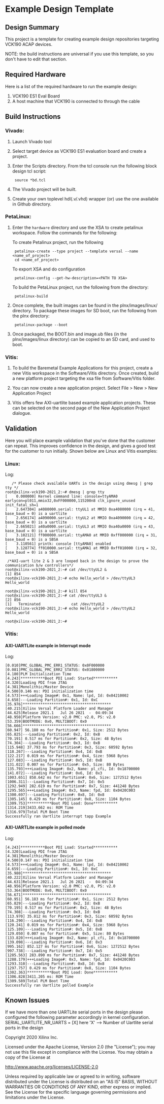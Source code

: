 # Example Design Template

## Design Summary
This project is a template for creating example design repositories targeting VCK190 ACAP devices.

NOTE: the build instructions are universal if you use this template, so you don't have to edit that section.


## Required Hardware
Here is a list of the required hardware to run the example design:

  1. VCK190 ES1 Eval Board
  1. A host machine that VCK190 is connected to through the cable

## Build Instructions
 ### Vivado:
1. Launch Vivado tool 

1. Select target device as VCK190 ES1 evaluation board and create a project.

1. Enter the Scripts directory. From the tcl console run the following block design tcl script:

		source *bd.tcl

1. The Vivado project will be built.

1. Create your own toplevel hdl(.v/.vhd) wrapper (or) use the one available in Github directory.


 ### PetaLinux:
1. Enter the `hardware` directory and use the XSA to create petalinux workspace. Follow the commands for the following:

   To create Petalinux project, run the following 
	 
		petalinux-create --type project --template versal --name <name_of_project> 
		cd <name_of_project>
	
	 To export XSA and do configuration
	    
		petalinux-config --get-hw-description=<PATH TO XSA>
   
	 To build the PetaLinux project, run the following from the directory:
		
		petalinux-build

1. Once complete, the built images can be found in the plnx/images/linux/ directory. To package these images for SD boot, run the following from the plnx directory:

		petalinux-package --boot 

1. Once packaged, the BOOT.bin and image.ub files (in the plnx/images/linux directory) can be copied to an SD card, and used to boot.

  ### Vitis:
1. To build the Baremetal Example Applications for this project, create a new Vitis workspace in the Software/Vitis directory. Once created, build a new platform project targeting the xsa file from Software/Vitis folder.

1. You can now create a new application project. Select File > New > New Application Project

1. Vitis offers few AXI-uartlite based example application projects. These can be selected on the second page of the New Application Project dialogue.

  ## Validation
Here you will place example validation that you've done that the customer can repeat. This improves confidence in the design, and gives a good test for the customer to run initially. Shown below are Linux and Vitis examples:

  ### Linux:

  Log:
  
       /* Please check available UARTs in the design using dmesg | grep tty */    
	root@xilinx-vck190-2021_2:~# dmesg | grep tty
	[    0.000000] Kernel command line: console=ttyAMA0  earlycon=pl011,mmio32,0xFF000000,115200n8 clk_ignore_unused init_fatal_sh=1
	[    2.647304] a4080000.serial: ttyUL1 at MMIO 0xa4080000 (irq = 41, base_baud = 0) is a uartlite
	[    2.656174] a4090000.serial: ttyUL2 at MMIO 0xa4090000 (irq = 42, base_baud = 0) is a uartlite
	[    2.665021] a40a0000.serial: ttyUL3 at MMIO 0xa40a0000 (irq = 43, base_baud = 0) is a uartlite
	[    3.102121] ff000000.serial: ttyAMA0 at MMIO 0xff000000 (irq = 31, base_baud = 0) is a SBSA
	[    3.110561] printk: console [ttyAMA0] enabled
	[    3.128774] ff010000.serial: ttyAMA1 at MMIO 0xff010000 (irq = 32, base_baud = 0) is a SBSA
	
	 /*AXI-uart lite 2 & 3 are looped back in the design to prove the communication b/w controllers*/
	root@xilinx-vck190-2021_2:~# cat /dev/ttyUL2 &
	[1] 854
	root@xilinx-vck190-2021_2:~# echo Hello_world > /dev/ttyUL3
	Hello_world

	root@xilinx-vck190-2021_2:~# kill 854
	root@xilinx-vck190-2021_2:~# cat /dev/ttyUL3 &
	[2] 856
	[1]   Terminated              cat /dev/ttyUL2
	root@xilinx-vck190-2021_2:~# echo Hello_world > /dev/ttyUL2
	Hello_world

	root@xilinx-vck190-2021_2:~#


### Vitis:

#### AXI-UARTLite example in Interrupt mode

Log:

	[0.010]PMC_GLOBAL_PMC_ERR1_STATUS: 0x0F000000
	[0.081]PMC_GLOBAL_PMC_ERR2_STATUS: 0x01800000
	[4.180]PLM Initialization Time
	[4.243]***********Boot PDI Load: Started***********
	[4.320]Loading PDI from JTAG
	[4.381]Monolithic/Master Device
	[4.500]0.146 ms: PDI initialization time
	[4.573]+++Loading Image#: 0x1, Name: lpd, Id: 0x04210002
	[4.658]---Loading Partition#: 0x1, Id: 0xC
	[35.976]****************************************
	[40.215]Xilinx Versal Platform Loader and Manager
	[44.625]Release 2021.1   Jul 26 2021  -  04:09:34
	[48.950]Platform Version: v2.0 PMC: v2.0, PS: v2.0
	[53.359]BOOTMODE: 0x0, MULTIBOOT: 0x0
	[56.666]****************************************
	[60.947] 56.180 ms for Partition#: 0x1, Size: 2512 Bytes
	[65.825]---Loading Partition#: 0x2, Id: 0xB
	[70.191] 0.517 ms for Partition#: 0x2, Size: 48 Bytes
	[74.304]---Loading Partition#: 0x3, Id: 0xB
	[115.948] 37.793 ms for Partition#: 0x3, Size: 60592 Bytes
	[118.267]---Loading Partition#: 0x4, Id: 0xB
	[122.217] 0.019 ms for Partition#: 0x4, Size: 5968 Bytes
	[127.083]---Loading Partition#: 0x5, Id: 0xB
	[131.022] 0.007 ms for Partition#: 0x5, Size: 80 Bytes
	[135.793]+++Loading Image#: 0x2, Name: pl_cfi, Id: 0x18700000
	[141.072]---Loading Partition#: 0x6, Id: 0x3
	[1003.651] 858.642 ms for Partition#: 0x6, Size: 1272512 Bytes
	[1006.311]---Loading Partition#: 0x7, Id: 0x5
	[1292.949] 282.619 ms for Partition#: 0x7, Size: 441248 Bytes
	[1295.565]+++Loading Image#: 0x3, Name: fpd, Id: 0x0420C003
	[1300.697]---Loading Partition#: 0x8, Id: 0x8
	[1305.145] 0.429 ms for Partition#: 0x8, Size: 1104 Bytes
	[1309.753]***********Boot PDI Load: Done***********
	[1314.219]3433.662 ms: ROM Time
	[1316.979]Total PLM Boot Time
	Successfully ran Uartlite interrupt tapp Example

	
####  AXI-UARTLite example in polled mode

Log:

	[4.243]***********Boot PDI Load: Started***********
	[4.320]Loading PDI from JTAG
	[4.381]Monolithic/Master Device
	[4.500]0.147 ms: PDI initialization time
	[4.573]+++Loading Image#: 0x1, Name: lpd, Id: 0x04210002
	[4.659]---Loading Partition#: 0x1, Id: 0xC
	[35.980]****************************************
	[40.222]Xilinx Versal Platform Loader and Manager
	[44.631]Release 2021.1   Jul 26 2021  -  04:09:34
	[48.956]Platform Version: v2.0 PMC: v2.0, PS: v2.0
	[53.364]BOOTMODE: 0x0, MULTIBOOT: 0x0
	[56.671]****************************************
	[60.951] 56.183 ms for Partition#: 0x1, Size: 2512 Bytes
	[65.829]---Loading Partition#: 0x2, Id: 0xB
	[70.195] 0.517 ms for Partition#: 0x2, Size: 48 Bytes
	[74.308]---Loading Partition#: 0x3, Id: 0xB
	[113.970] 35.812 ms for Partition#: 0x3, Size: 60592 Bytes
	[116.290]---Loading Partition#: 0x4, Id: 0xB
	[120.241] 0.019 ms for Partition#: 0x4, Size: 5968 Bytes
	[125.109]---Loading Partition#: 0x5, Id: 0xB
	[129.050] 0.007 ms for Partition#: 0x5, Size: 80 Bytes
	[133.820]+++Loading Image#: 0x2, Name: pl_cfi, Id: 0x18700000
	[139.098]---Loading Partition#: 0x6, Id: 0x3
	[995.162] 852.127 ms for Partition#: 0x6, Size: 1272512 Bytes
	[997.738]---Loading Partition#: 0x7, Id: 0x5
	[1285.563] 283.890 ms for Partition#: 0x7, Size: 441248 Bytes
	[1288.179]+++Loading Image#: 0x3, Name: fpd, Id: 0x0420C003
	[1293.310]---Loading Partition#: 0x8, Id: 0x8
	[1297.757] 0.429 ms for Partition#: 0x8, Size: 1104 Bytes
	[1302.363]***********Boot PDI Load: Done***********
	[1306.828]3411.205 ms: ROM Time
	[1309.589]Total PLM Boot Time
	Successfully ran Uartlite polled Example


## Known Issues
If we have more than one UARTLite serial ports in the design please configured the following parameter accordingly in kernel configuration.
SERIAL_UARTLITE_NR_UARTS = [X] here 'X' --> Number of Uartlite serial ports in the design

Copyright 2020 Xilinx Inc.

Licensed under the Apache License, Version 2.0 (the "License"); you may not use this file except in compliance with the License. You may obtain a copy of the License at

http://www.apache.org/licenses/LICENSE-2.0

Unless required by applicable law or agreed to in writing, software distributed under the License is distributed on an "AS IS" BASIS, WITHOUT WARRANTIES OR CONDITIONS OF ANY KIND, either express or implied. See the License for the specific language governing permissions and limitations under the License.



